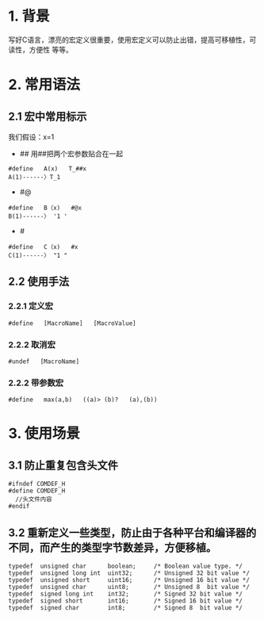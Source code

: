 
# 1. 背景
写好C语言，漂亮的宏定义很重要，使用宏定义可以防止出错，提高可移植性，可读性，方便性 等等。
# 2. 常用语法


## 2.1 宏中常用标示
我们假设：x=1
* \##
用##把两个宏参数贴合在一起
```
#define   A(x)   T_##x 
A(1)------〉T_1
```
* #@
```
#define   B（x)   #@x 
B(1)------〉 '1 ' 
```
* \#
```
#define   C（x)   #x 
C(1)------〉 "1 " 
```

## 2.2 使用手法

### 2.2.1 定义宏
```
#define   [MacroName]   [MacroValue] 
```
### 2.2.2 取消宏
```
#undef   [MacroName] 
```

### 2.2.2 带参数宏
```
#define   max(a,b)   ((a)> (b)?   (a),(b)) 
```



# 3. 使用场景
## 3.1 防止重复包含头文件
```
#ifndef COMDEF_H
#define COMDEF_H
  //头文件内容
#endif 
```

## 3.2 重新定义一些类型，防止由于各种平台和编译器的不同，而产生的类型字节数差异，方便移植。
```
typedef  unsigned char      boolean;     /* Boolean value type. */
typedef  unsigned long int  uint32;      /* Unsigned 32 bit value */
typedef  unsigned short     uint16;      /* Unsigned 16 bit value */
typedef  unsigned char      uint8;       /* Unsigned 8  bit value */
typedef  signed long int    int32;       /* Signed 32 bit value */
typedef  signed short       int16;       /* Signed 16 bit value */
typedef  signed char        int8;        /* Signed 8  bit value */
```
